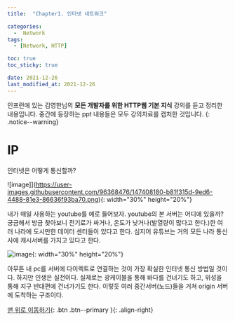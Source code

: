 ```yaml
---
title:  "Chapter1. 인터넷 네트워크" 

categories:
  -  Network
tags:
  - [Network, HTTP]

toc: true
toc_sticky: true

date: 2021-12-26
last_modified_at: 2021-12-26
---
```


인프런에 있는 김영한님의 **모든 개발자를 위한 HTTP웹 기본 지식** 강의를 듣고 정리한 내용입니다.
중간에 등장하는 ppt 내용들은 모두 강의자료를 캡처한 것입니다.
{: .notice--warning}


# IP

인터넷은 어떻게 통신할까?

![image]](https://user-images.githubusercontent.com/96368476/147408180-b81f315d-9ed6-4488-81e3-86636f93ba70.png){: width="30%" height="20%"}

내가 매일 사용하는 youtube를 예로 들어보자. youtube의 본 서버는 어디에 있을까? 궁금해서 방금 찾아보니 전기료가 싸거나, 온도가 낮거나(발열량이 많다고 한다.)한 여러 나라에 도시만한 데이터 센터들이 있다고 한다. 심지어 유튜브는 거의 모든 나라 통신사에 캐시서버를 가지고 있다고 한다. 

![image](https://user-images.githubusercontent.com/96368476/147408853-f2ac5b8b-48fe-424f-accb-6e77e94137a5.png){: width="30%" height="20%"}

아무튼 내 pc를 서버에 다이렉트로 연결하는 것이 가장 확실한 인터넷 통신 방법일 것이다. 하지만 인생은 실전이다. 
실제로는 광케이블을 통해 바다를 건너기도 하고, 위성을 통해 지구 반대편에 건너가기도 한다. 이렇듯 여러 중간서버(노드)들을 거쳐 origin 서버에 도착하는 구조이다.




[맨 위로 이동하기](#){: .btn .btn--primary }{: .align-right}